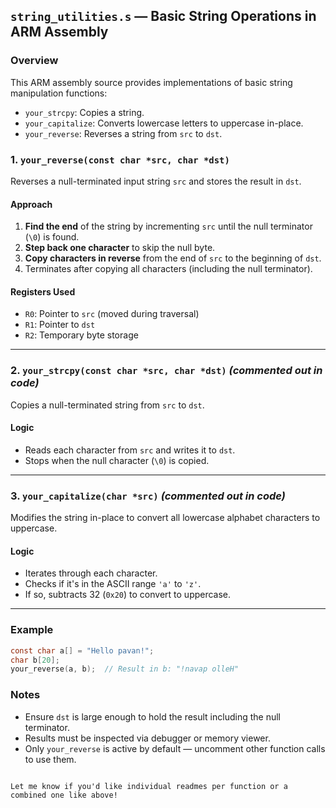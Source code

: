 ## `string_utilities.s` — Basic String Operations in ARM Assembly

### Overview
This ARM assembly source provides implementations of basic string manipulation functions:
- `your_strcpy`: Copies a string.
- `your_capitalize`: Converts lowercase letters to uppercase in-place.
- `your_reverse`: Reverses a string from `src` to `dst`.

### 1. `your_reverse(const char *src, char *dst)`
Reverses a null-terminated input string `src` and stores the result in `dst`.

#### Approach
1. **Find the end** of the string by incrementing `src` until the null terminator (`\0`) is found.
2. **Step back one character** to skip the null byte.
3. **Copy characters in reverse** from the end of `src` to the beginning of `dst`.
4. Terminates after copying all characters (including the null terminator).

#### Registers Used
- `R0`: Pointer to `src` (moved during traversal)
- `R1`: Pointer to `dst`
- `R2`: Temporary byte storage

---

### 2. `your_strcpy(const char *src, char *dst)` *(commented out in code)*
Copies a null-terminated string from `src` to `dst`.

#### Logic
- Reads each character from `src` and writes it to `dst`.
- Stops when the null character (`\0`) is copied.

---

### 3. `your_capitalize(char *src)` *(commented out in code)*
Modifies the string in-place to convert all lowercase alphabet characters to uppercase.

#### Logic
- Iterates through each character.
- Checks if it's in the ASCII range `'a'` to `'z'`.
- If so, subtracts 32 (`0x20`) to convert to uppercase.

---

### Example
```c
const char a[] = "Hello pavan!";
char b[20];
your_reverse(a, b);  // Result in b: "!navap olleH"
```

### Notes
- Ensure `dst` is large enough to hold the result including the null terminator.
- Results must be inspected via debugger or memory viewer.
- Only `your_reverse` is active by default — uncomment other function calls to use them.

```

Let me know if you'd like individual readmes per function or a combined one like above!
